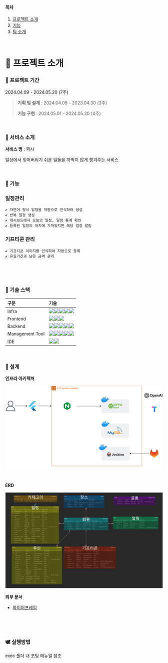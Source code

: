 #### 목차

1. [프로젝트 소개](#-프로젝트-소개)   
2. [기능](#-기능)  
5. [팀 소개](#-팀-소개)  

<br>

# 🐹 프로젝트 소개

### 🐤 프로젝트 기간
2024.04.09 - 2024.05.20 (7주)

> **기획 및 설계** : 2024.04.09 - 2023.04.30 (3주)
>
> **기능 구현** : 2024.05.01 - 2024.05.20 (4주)

<br>

### 🐓 서비스 소개 

**서비스 명** : 쮝사

일상에서 잊어버리기 쉬운 일들을 까먹지 않게 챙겨주는 서비스

<br>

### 🐣 기능

### 일정관리
    ✔ 자연어 형식 일정을 자동으로 인식하여 생성
    ✔ 반복 일정 생성
    ✔ 대시보드에서 오늘의 일정, 일정 통계 확인
    ✔ 등록된 일정의 위치에 가까워지면 해당 일정 알림

### 기프티콘 관리
    ✔ 기프티콘 이미지를 인식하여 자동으로 등록
    ✔ 유효기간과 남은 금액 관리

<br>
<br>
<br>

### 🐥 기술 스택
|구분|기술|
|:---|:---|
|Infra|<img src="https://img.shields.io/badge/AWS EC2-FF9900?style=flat-square&logo=amazonec2&logoColor=white"><img src="https://img.shields.io/badge/NGINX-009639?style=flat-square&logo=nginx&logoColor=white"><img src="https://img.shields.io/badge/DOCKER-2496ED?style=flat-square&logo=docker&logoColor=white"><img src="https://img.shields.io/badge/UBUNTU-E95420?style=flat-square&logo=ubuntu&logoColor=white"><img src="https://img.shields.io/badge/JENKINS-D24939?style=flat-square&logo=jenkins&logoColor=white">|
|Frontend|<img src="https://img.shields.io/badge/Flutter-2496ED?style=flat-square&logo=FLUTTER&logoColor=white"><img src="https://img.shields.io/badge/Dart-1572B6?style=flat-square&logo=Dart&logoColor=white"><img src="https://img.shields.io/badge/Android-6DB33F?style=flat-square&logo=Android&logoColor=white">|
|Backend|<img src="https://img.shields.io/badge/JAVA-FF4000?style=flat-square&logo=openjdk&logoColor=white"><img src="https://img.shields.io/badge/SPRING-6DB33F?style=flat-square&logo=spring&logoColor=white"><img src="https://img.shields.io/badge/HIBERNATE-59666C?style=flat-square&logo=hibernate&logoColor=white"><img src="https://img.shields.io/badge/MYSQL-4479A1?style=flat-square&logo=mysql&logoColor=white"><img src="https://img.shields.io/badge/KAKAO API-FFCD00?style=flat-square&logo=kakao&logoColor=white">|
|Management Tool|<img src="https://img.shields.io/badge/Jira-0052CC?style=flat-square&logo=Jira&logoColor=white"><img src="https://img.shields.io/badge/GitLab-FC6D26?style=flat-square&logo=GitLab&logoColor=white"><img src="https://img.shields.io/badge/MATTERMOST-0058CC?style=flat-square&logo=mattermost&logoColor=white"><img src="https://img.shields.io/badge/NOTION-000000?style=flat-square&logo=notion&logoColor=white"><img src="https://img.shields.io/badge/FIGMA-F24E1E?style=flat-square&logo=figma&logoColor=white">
|IDE|<img src="https://img.shields.io/badge/vscode-007ACC?style=flat-square&logo=visualstudiocode&logoColor=white"><img src="https://img.shields.io/badge/IntellJ IDEA-000000?style=flat-square&logo=intellijidea&logoColor=white">|

<br>

### 🦜 설계

**인프라 아키텍쳐**

![erd](exec/architecture.png)

<br/>

**ERD**

![erd](exec/erd.png)

**외부 문서**
- [와이어프레임](https://www.figma.com/design/9TAmxpJ0IR71gbQ0Q22BwS/A202)

<br>
<br>
<br>

### 🕊 실행방법

exec 폴더 내 포팅 메뉴얼 참조

<br>
<br>
<br>

<!--
# 👨‍👩‍👧‍👦 팀 소개 

**삼성 청년 SW 아카데미** 10기 서울 2반 2조 369팀

|조아영|유소연|최은비|박이언|최지원|
|:---|:---|:---|:---|:---|
|FE|BE/Infra|FE|BE/Infra|FE/BE|
|로그인/대시보드<br/>마이페이지|로그인/대시보드 API<br/>날씨 정보|일정화면<br/>지도|일정/소요시간 API<br/>자연어 일정 인식|기프티콘<br/>OCR|

-->
